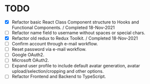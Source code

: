 # TODO

- [x] Refactor basic React Class Component structure to Hooks and Functional Components. / Completed 18-Nov-2021
- [ ] Refactor name field to username without spaces or special chars.
- [x] Refactor old redux to Redux Toolkit.  / Completed 18-Nov-2021
- [ ] Confirm account through e-mail workflow.
- [ ] Reset password via e-mail workflow.
- [ ] Google OAuth2.
- [ ] Microsoft OAuth2.
- [ ] Expand user profile to include default avatar generation, avatar upload/selection/cropping and other options.
- [ ] Refactor Frontend and Backend to TypeScript.